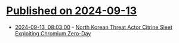 # [Published on 2024-09-13](index.md)

* [2024-09-13, 08:03:00](https://soylentnews.org/article.pl?sid=24/09/12/0314208&from=rss) - [North Korean Threat Actor Citrine Sleet Exploiting Chromium Zero-Day](https://soylentnews.org/article.pl?sid=24/09/12/0314208&from=rss)
